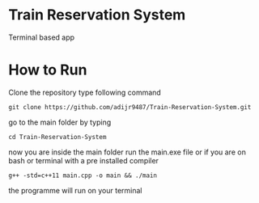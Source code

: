 # Train Reservation System
Terminal based app

# How to Run
Clone the repository 
type following command
```
git clone https://github.com/adijr9487/Train-Reservation-System.git
```
go to the main folder by typing
```
cd Train-Reservation-System
```
now you are inside the main folder
run the main.exe file or if you are on bash or terminal with a pre installed compiler
```
g++ -std=c++11 main.cpp -o main && ./main
```

the programme will run on your terminal
